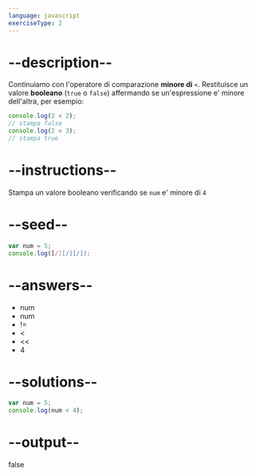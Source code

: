 ```yaml
---
language: javascript
exerciseType: 2
---
```


# --description--

Continuiamo con l'operatore di comparazione **minore di** `<`.
Restituisce un valore **booleano** (`true` o `false`) affermando se un'espressione e' minore dell'altra, per esempio:
```javascript
console.log(2 < 2);
// stampa false
console.log(2 < 3);
// stampa true
```

# --instructions--

Stampa un valore booleano verificando se `num` e' minore di `4`

# --seed--

```javascript
var num = 5;
console.log([/][/][/]);
```

# --answers--

- num 
- num 
- != 
- < 
- << 
- 4

# --solutions--

```javascript
var num = 5;
console.log(num < 4);
```

# --output--

false
